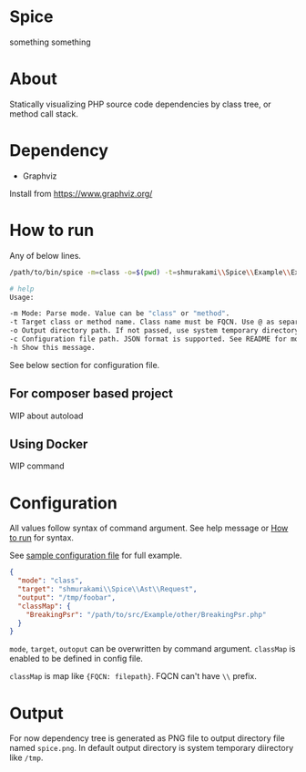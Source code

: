 # Spice

something something

# About

Statically visualizing PHP source code dependencies by class tree, or method call stack.

# Dependency

- Graphviz

Install from https://www.graphviz.org/

# How to run

Any of below lines.

```sh
/path/to/bin/spice -m=class -o=$(pwd) -t=shmurakami\\Spice\\Example\\ExtendApplication

# help
Usage:

-m Mode: Parse mode. Value can be "class" or "method".
-t Target class or method name. Class name must be FQCN. Use @ as separator to specify method name like "shmurakami\Spice\Runner\Runner::showHelp".
-o Output directory path. If not passed, use system temporary directory.
-c Configuration file path. JSON format is supported. See README for more detail.
-h Show this message.
```

See below section for configuration file.


## For composer based project

WIP about autoload


## Using Docker

WIP command


# Configuration

All values follow syntax of command argument. See help message or [How to run](#how-to-run) for syntax.

See [sample configuration file](shmurakami/spice/.config_class.json) for full example.

```json
{
  "mode": "class",
  "target": "shmurakami\\Spice\\Ast\\Request",
  "output": "/tmp/foobar",
  "classMap": {
    "BreakingPsr": "/path/to/src/Example/other/BreakingPsr.php"
  }
}
```

`mode`, `target`, `outoput` can be overwritten by command argument. `classMap` is enabled to be defined in config file.

`classMap` is map like `{FQCN: filepath}`. FQCN can't have `\\` prefix.

# Output

For now dependency tree is generated as PNG file to output directory file named `spice.png`. In default output directory is system temporary diirectory like `/tmp`.
